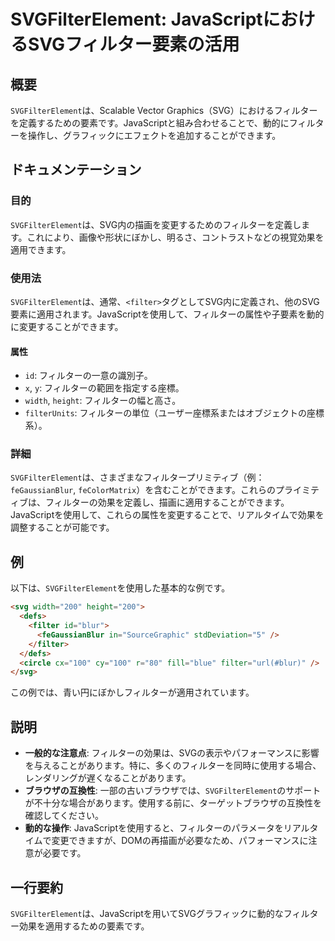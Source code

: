 <!--
Meta Description: # SVGFilterElement: JavaScriptにおけるSVGフィルター要素の活用 ## 概要 `SVGFilterElement`は、Scalable Vector Graphics（SVG）におけるフィルターを定義するための要素です。JavaScriptと組み合わせることで、動的にフ...
Meta Keywords: svgfilterelement, filter, svg, javascriptを使用して, width
-->

# SVGFilterElement: JavaScriptにおけるSVGフィルター要素の活用

## 概要
`SVGFilterElement`は、Scalable Vector Graphics（SVG）におけるフィルターを定義するための要素です。JavaScriptと組み合わせることで、動的にフィルターを操作し、グラフィックにエフェクトを追加することができます。

## ドキュメンテーション
### 目的
`SVGFilterElement`は、SVG内の描画を変更するためのフィルターを定義します。これにより、画像や形状にぼかし、明るさ、コントラストなどの視覚効果を適用できます。

### 使用法
`SVGFilterElement`は、通常、`<filter>`タグとしてSVG内に定義され、他のSVG要素に適用されます。JavaScriptを使用して、フィルターの属性や子要素を動的に変更することができます。

#### 属性
- `id`: フィルターの一意の識別子。
- `x`, `y`: フィルターの範囲を指定する座標。
- `width`, `height`: フィルターの幅と高さ。
- `filterUnits`: フィルターの単位（ユーザー座標系またはオブジェクトの座標系）。

### 詳細
`SVGFilterElement`は、さまざまなフィルタープリミティブ（例：`feGaussianBlur`, `feColorMatrix`）を含むことができます。これらのプライミティブは、フィルターの効果を定義し、描画に適用することができます。JavaScriptを使用して、これらの属性を変更することで、リアルタイムで効果を調整することが可能です。

## 例
以下は、`SVGFilterElement`を使用した基本的な例です。

```html
<svg width="200" height="200">
  <defs>
    <filter id="blur">
      <feGaussianBlur in="SourceGraphic" stdDeviation="5" />
    </filter>
  </defs>
  <circle cx="100" cy="100" r="80" fill="blue" filter="url(#blur)" />
</svg>
```

この例では、青い円にぼかしフィルターが適用されています。

## 説明
- **一般的な注意点**: フィルターの効果は、SVGの表示やパフォーマンスに影響を与えることがあります。特に、多くのフィルターを同時に使用する場合、レンダリングが遅くなることがあります。
- **ブラウザの互換性**: 一部の古いブラウザでは、`SVGFilterElement`のサポートが不十分な場合があります。使用する前に、ターゲットブラウザの互換性を確認してください。
- **動的な操作**: JavaScriptを使用すると、フィルターのパラメータをリアルタイムで変更できますが、DOMの再描画が必要なため、パフォーマンスに注意が必要です。

## 一行要約
`SVGFilterElement`は、JavaScriptを用いてSVGグラフィックに動的なフィルター効果を適用するための要素です。